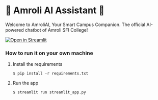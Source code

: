 # 💬 Amroli AI Assistant 💬
Welcome to AmroliAI, Your Smart Campus Companion. The official AI-powered chatbot of Amroli SFI College!

[![Open in Streamlit](https://static.streamlit.io/badges/streamlit_badge_black_white.svg)](https://chatbot-template.streamlit.app/)

### How to run it on your own machine

1. Install the requirements

   ```
   $ pip install -r requirements.txt
   ```

2. Run the app

   ```
   $ streamlit run streamlit_app.py
   ```

